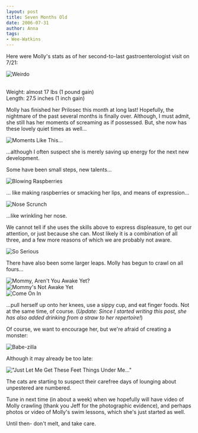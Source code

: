 ```yaml
---
layout: post
title: Seven Months Old
date: 2006-07-31
author: Anna
tags:
- Wee-Watkins
---
```


Here were Molly's stats as of her second-to-last gastroenterologist visit on 7/21:

<div class="figure"><img class="photo" src="http://static.flickr.com/76/200944282_b4752deede.jpg" alt="Weirdo" border="0"> </div>

<br>Weight: almost 17 lbs (1 pound gain)
<br>Length: 27.5 inches (1 inch gain)

Molly has finished her Prilosec this month at long last! Hopefully, the nightmare of the past several months is finally over. Although, I must admit, she still has her moments of screaming as if possessed. But, she now has these lovely quiet times as well...

<div class="figure"><img class="photo" src="http://static.flickr.com/74/198530035_c9bd9d7497.jpg" alt="Moments Like This..." border="0"> </div>

...although I often suspect she is merely saving up energy for the next new development.

Some have been small steps, new talents...

<div class="figure"><img class="photo" src="http://static.flickr.com/68/198546980_92c8dba199.jpg" alt="Blowing Raspberries" border="0"> </div>

... like making raspberries or smacking her lips, and means of expression...

<div class="figure"><img class="photo" src="http://static.flickr.com/66/198531788_9709c1c93e.jpg" alt="Nose Scrunch" border="0"> </div>

...like wrinkling her nose.

We cannot tell if she uses the skills above to express displeasure, to get our attention, or just because she can. Most likely it is a combination of all three, and a few more reasons of which we are probably not aware. 

<div class="figure"><img class="photo" src="http://static.flickr.com/74/198547671_649cf57cdc.jpg" alt="So Serious" border="0"> </div>

There have also been some larger leaps. Molly has begun to crawl on all fours...

<div class="figure"><img class="photo" src="http://static.flickr.com/76/200944418_f9cc8306be.jpg" alt="Mommy, Aren't You Awake Yet?" border="0"> </div>

<div class="figure"><img class="photo" src="http://static.flickr.com/76/200944452_67f5197a4a.jpg" alt="Mommy's Not Awake Yet" border="0"> </div>

<div class="figure"><img class="photo" src="http://static.flickr.com/64/200944468_75dae2e16e.jpg" alt="Come On In" border="0"> </div>

...pull herself up onto her knees, use a sippy cup, and eat finger foods. Not at the same time, of course. (<i>Update: Since I started writing this post, she has also added drinking from a straw to her repertoire!</i>)

Of course, we want to encourage her, but we're afraid of creating a monster:

<div class="figure"><img class="photo" src="http://static.flickr.com/60/200944218_940d563e4a.jpg" alt="Babe-zilla" border="0"> </div>

Although it may already be too late:

<div class="figure"><img class="photo" src="http://static.flickr.com/71/200944162_7b5b7fb506.jpg" alt="&quot;Just Let Me Get These Feet Things Under Me...&quot;" border="0"> </div>

The cats are starting to suspect their carefree days of lounging about unpestered are numbered.

Tune in next time (in about a week) when we hopefully will have video of Molly crawling (thank you Jeff for the photographic evidence), and perhaps photos or video of Molly's swim lessons, which she's just started as well. 

Until then- don't melt, and take care.

















